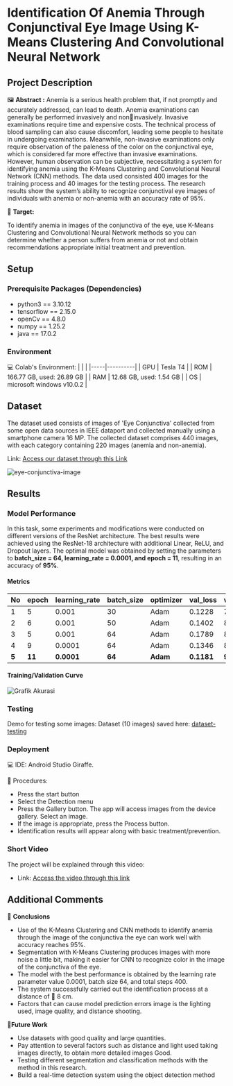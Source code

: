 # Identification Of Anemia Through Conjunctival Eye Image Using K-Means Clustering And Convolutional Neural Network

## Project Description
🖼️ **Abstract :**
Anemia is a serious health problem that, if not promptly and accurately addressed, can lead to death. Anemia examinations can generally be performed invasively and noninvasively. Invasive examinations require time and expensive costs. The technical process of blood sampling can also cause discomfort, leading some people to hesitate in undergoing examinations. Meanwhile, non-invasive examinations only require observation of the paleness of the color on the conjunctival eye, which is considered far more effective than invasive examinations. However, human observation can be subjective, necessitating a system for identifying anemia using the K-Means Clustering and Convolutional Neural Network (CNN) methods. The data used consisted 400 images for the training process and 40 images for the testing process. The research results show the system’s ability to recognize conjunctival eye images of individuals with 
anemia or non-anemia with an accuracy rate of 95%. 

🎯 **Target:** 

To identify anemia in images of the conjunctiva of the eye, use K-Means Clustering and Convolutional Neural Network methods so you can determine whether a person suffers from anemia or not and obtain recommendations appropriate initial treatment and prevention.

## Setup
### Prerequisite Packages (Dependencies)
- python3 == 3.10.12
- tensorflow == 2.15.0
- openCv == 4.8.0
- numpy == 1.25.2
- java == 17.0.2 

### Environment
💻 Colab's Environment:
| | |
|-----|----------|
| GPU | Tesla T4 |
| ROM | 166.77 GB, used: 26.89 GB |
| RAM | 12.68 GB, used: 1.54 GB |
| OS  | microsoft windows v10.0.2 |

## Dataset
The dataset used consists of images of 'Eye Conjunctiva' collected from some open data sources in IEEE dataport and collected manually using a smartphone camera 16 MP.
The collected dataset comprises 440 images, with each category containing 220 images (anemia and non-anemia).

Link: [Access our dataset through this Link](https://drive.google.com/file/d/1sd9dwEWfE8jRI3J0gN42MJSQZNiN7qOx/view?usp=sharing)

![eye-conjunctiva-image](https://github.com/putrinahampun/FinalProject-S1-Information-Technology-USU/assets/72849694/1e180e97-c720-4d4d-89fe-e17302438dd2)

## Results
### Model Performance
In this task, some experiments and modifications were conducted on different versions of the ResNet architecture. The best results were achieved using the ResNet-18 architecture with additional Linear, ReLU, and Dropout layers. The optimal model was obtained by setting the parameters to **batch_size = 64, learning_rate = 0.0001, and epoch = 11**, resulting in an accuracy of **95%**.

#### Metrics

| No | epoch | learning_rate | batch_size | optimizer | val_loss | val_precision | val_recall |
| --- | --- | --- | --- | --- | --- | --- | --- | 
| 1 | 5 |  0.001 | 30 | Adam | 0.1228 | 79.07% | 70.75% | 
| 2 | 6 | 0.001 | 50 | Adam | 0.1402 | 84.94% | 81.25% |
| 3 | 5 | 0.001 | 64 | Adam | 0.1789 | 84.04% | 79.75% | 
| 4 | 9 | 0.0001 | 64 | Adam | 0.1346 | 84.94% | 81.25% |  
| **5** | **11** | **0.0001** | **64** | **Adam** | **0.1181** | **93.76%** | **93.75%** |

#### Training/Validation Curve
![Grafik Akurasi](https://github.com/putrinahampun/FinalProject-S1-Information-Technology-USU/assets/72849694/4422f520-3bf9-4a65-85ea-5943c70baab6)

### Testing
Demo for testing some images:
Dataset (10 images) saved here: [dataset-testing](https://drive.google.com/file/d/1jqGAVXK1gayFifoxC4wGGYPO9XWY4zvO/view?usp=drive_link)

### Deployment
💻 IDE: Android Studio Giraffe.

📔 Procedures:
- Press the start button
- Select the Detection menu
- Press the Gallery button. The app will access images from the device gallery. Select an image. 
- If the image is appropriate, press the Process button. 
- Identification results will appear along with basic treatment/prevention.

### Short Video
The project will be explained through this video:
- Link: [Access the video through this link](https://drive.google.com/file/d/1hdQarPaGUalMKRDCy-Mwc5Q_1b7sBHik/view?usp=drive_link)

## Additional Comments
📌 **Conclusions** 
- Use of the K-Means Clustering and CNN methods to identify anemia 
through the image of the conjunctiva the eye can work well with accuracy 
reaches 95%. 
- Segmentation with K-Means Clustering produces images with more noise 
a little bit, making it easier for CNN to recognize 
color in the image of the conjunctiva of the eye. 
- The model with the best performance is obtained by the learning rate parameter value 
0.0001, batch size 64, and total steps 400. 
- The system successfully carried out the identification process at a distance of  8 cm. 
- Factors that can cause model prediction errors 
image is the lighting used, image quality, and distance 
shooting.

📑**Future Work** 
- Use datasets with good quality and large quantities.
- Pay attention to several factors such as distance and light used 
taking images directly, to obtain more detailed images 
Good. 
- Testing different segmentation and classification methods 
with the method in this research. 
- Build a real-time detection system using the object detection method
